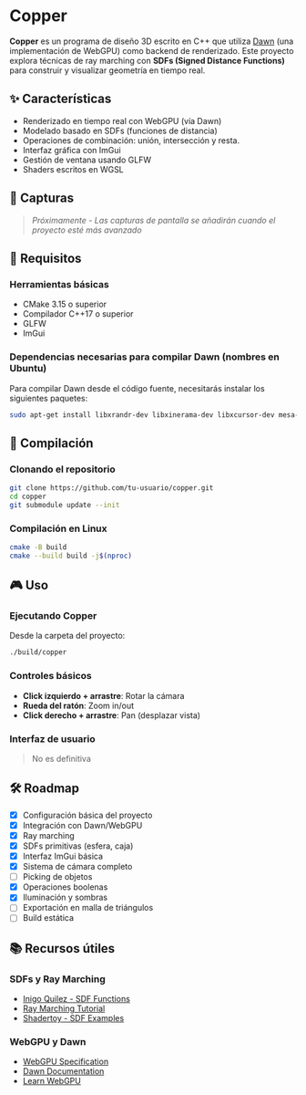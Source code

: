 # Copper

**Copper** es un programa de diseño 3D escrito en C++ que utiliza [Dawn](https://dawn.googlesource.com/dawn/) (una implementación de WebGPU) como backend de renderizado. Este proyecto explora técnicas de ray marching con **SDFs (Signed Distance Functions)** para construir y visualizar geometría en tiempo real.

## ✨ Características

- Renderizado en tiempo real con WebGPU (vía Dawn)
- Modelado basado en SDFs (funciones de distancia)
- Operaciones de combinación: unión, intersección y resta.
- Interfaz gráfica con ImGui
- Gestión de ventana usando GLFW
- Shaders escritos en WGSL

## 📸 Capturas

> *Próximamente - Las capturas de pantalla se añadirán cuando el proyecto esté más avanzado*

## 🧰 Requisitos

### Herramientas básicas

- CMake 3.15 o superior
- Compilador C++17 o superior
- GLFW
- ImGui

### Dependencias necesarias para compilar Dawn (nombres en Ubuntu)

Para compilar Dawn desde el código fuente, necesitarás instalar los siguientes paquetes:

```bash
sudo apt-get install libxrandr-dev libxinerama-dev libxcursor-dev mesa-common-dev libx11-xcb-dev pkg-config nodejs npm
```

## 🚀 Compilación

### Clonando el repositorio
```bash
git clone https://github.com/tu-usuario/copper.git
cd copper
git submodule update --init
```

### Compilación en Linux
```bash
cmake -B build
cmake --build build -j$(nproc)
```

## 🎮 Uso

### Ejecutando Copper
Desde la carpeta del proyecto:
```bash
./build/copper
```

### Controles básicos
- **Click izquierdo + arrastre**: Rotar la cámara
- **Rueda del ratón**: Zoom in/out
- **Click derecho + arrastre**: Pan (desplazar vista)

### Interfaz de usuario

>No es definitiva


## 🛠️ Roadmap

- [x] Configuración básica del proyecto
- [x] Integración con Dawn/WebGPU
- [x] Ray marching
- [x] SDFs primitivas (esfera, caja)
- [x] Interfaz ImGui básica
- [x] Sistema de cámara completo
- [ ] Picking de objetos
- [x] Operaciones boolenas
- [x] Iluminación y sombras
- [ ] Exportación en malla de triángulos
- [ ] Build estática

## 📚 Recursos útiles

### SDFs y Ray Marching
- [Inigo Quilez - SDF Functions](https://iquilezles.org/articles/distfunctions/)
- [Ray Marching Tutorial](https://michaelwalczyk.com/blog-ray-marching.html)
- [Shadertoy - SDF Examples](https://www.shadertoy.com/results?query=sdf)

### WebGPU y Dawn
- [WebGPU Specification](https://gpuweb.github.io/gpuweb/)
- [Dawn Documentation](https://dawn.googlesource.com/dawn/+/refs/heads/main/docs/)
- [Learn WebGPU](https://eliemichel.github.io/LearnWebGPU/)



